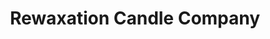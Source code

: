 ---
title: "Rewaxation Candle Company"
url: /burlington/rewaxation-candle-company/
shop: candles
---